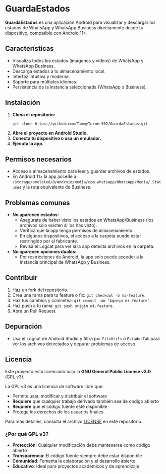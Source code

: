 # GuardaEstados

**GuardaEstados** es una aplicación Android para visualizar y descargar los estados de WhatsApp y WhatsApp Business directamente desde tu dispositivo, compatible con Android 11+.

## Características
- Visualiza todos los estados (imágenes y videos) de WhatsApp y WhatsApp Business.
- Descarga estados a tu almacenamiento local.
- Interfaz intuitiva y moderna.
- Soporte para múltiples idiomas.
- Persistencia de la instancia seleccionada (WhatsApp o Business).

## Instalación

1. **Clona el repositorio:**
   ```bash
   git clone https://github.com/TimmyTurner502/GuardaEstados.git
   ```
2. **Abre el proyecto en Android Studio.**
3. **Conecta tu dispositivo o usa un emulador.**
4. **Ejecuta la app.**

## Permisos necesarios
- Acceso a almacenamiento para leer y guardar archivos de estados.
- En Android 11+ la app accede a `/storage/emulated/0/Android/media/com.whatsapp/WhatsApp/Media/.Statuses` y la ruta equivalente de Business.

## Problemas comunes
- **No aparecen estados:**
  - Asegúrate de haber visto los estados en WhatsApp/Business (los archivos solo existen si los has visto).
  - Verifica que la app tenga permisos de almacenamiento.
  - En algunos dispositivos, el acceso a la carpeta puede estar restringido por el fabricante.
  - Revisa el Logcat para ver si la app detecta archivos en la carpeta.
- **No aparecen opciones duales:**
  - Por restricciones de Android, la app solo puede acceder a la instancia principal de WhatsApp y Business.

## Contribuir
1. Haz un fork del repositorio.
2. Crea una rama para tu feature o fix: `git checkout -b mi-feature`.
3. Haz tus cambios y commitea: `git commit -am 'Agrega mi feature'`.
4. Haz push a tu rama: `git push origin mi-feature`.
5. Abre un Pull Request.

## Depuración
- Usa el Logcat de Android Studio y filtra por `FileUtils` o `EstadosTab` para ver los archivos detectados y depurar problemas de acceso.

## Licencia
Este proyecto está licenciado bajo la **GNU General Public License v3.0** (GPL v3).

La GPL v3 es una licencia de software libre que:
- Permite usar, modificar y distribuir el software
- **Requiere** que cualquier trabajo derivado también sea de código abierto
- **Requiere** que el código fuente esté disponible
- Protege los derechos de los usuarios finales

Para más detalles, consulta el archivo [LICENSE](LICENSE) en este repositorio.

### ¿Por qué GPL v3?
- **Protección**: Cualquier modificación debe mantenerse como código abierto
- **Transparencia**: El código fuente siempre debe estar disponible
- **Comunidad**: Fomenta la colaboración y el desarrollo abierto
- **Educativo**: Ideal para proyectos académicos y de aprendizaje 